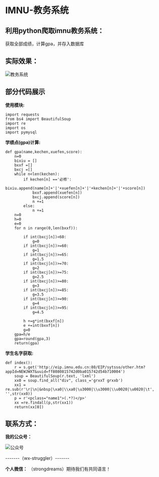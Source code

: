 # IMNU-教务系统

## 利用python爬取imnu教务系统：

获取全部成绩，计算gpa，并存入数据库



## 实际效果：



![教务系统](http://wx3.sinaimg.cn/mw690/a27af0cbly1fkj5tieci8j20fb0ciwf7.jpg)




## 部分代码展示


**使用模块:**
```
import requests
from bs4 import BeautifulSoup
import re
import os
import pymysql
```
**学绩点(gpa)计算:**
```
def gpa(name,kechen,xuefen,score):
    n=0
    bixiu = []
    bxxf =[]
    bxcj =[]
    while n<len(kechen):
        if kechen[n] =='必修':
            bixiu.append(name[n]+'|'+xuefen[n]+'|'+kechen[n]+'|'+score[n])
            bxxf.append(xuefen[n])
            bxcj.append(score[n])
            n +=1
        else:
            n +=1
    n=0
    h=0
    e=0
    for n in range(0,len(bxxf)):
        
        if int(bxcj[n])<60:
            g=0
        if int(bxcj[n])>=60:
            g=1
        if int(bxcj[n])>=65:
            g=1.5  
        if int(bxcj[n])>=70:
            g=2
        if int(bxcj[n])>=75:
            g=2.5
        if int(bxcj[n])>=80:
            g=3
        if int(bxcj[n])>=85:
            g=3.5   
        if int(bxcj[n])>=90:
            g=4
        if int(bxcj[n])>=95:
            g=4.5
        
        h +=g*int(bxxf[n])
        e +=int(bxxf[n])
        g=0
    gpa=h/e
    gpa=round(gpa,3)
    return(gpa)

```
**学生名字获取:**
```
def index():
    r = s.get('http://eip.imnu.edu.cn:80/EIP/sytsso/other.htm?appId=NEWJWXT&uuid=ff8080815742d0ba015742d54b710004')
    soup = BeautifulSoup(r.text, 'lxml')
    xx0 = soup.find_all("div", class_='grxxT grxxb')
    xx1 = re.sub(r'\r|\n|&nbsp|\xa0|\\xa0|\u3000|\\u3000|\\u0020|\u0020|\t', '',str(xx0))
    p = r'<pclass="name1">(.*?)</p>'
    xx =re.findall(p,str(xx1))
    return(xx[0])
```
## 联系方式：
**我的公众号：**

![公众号](http://wx4.sinaimg.cn/mw690/a27af0cbly1fbpg26dks8j2058058mxa.jpg)

-------（wx-struggler）-------

**个人微信：**
（strongdreams）期待我们有共同语言！

